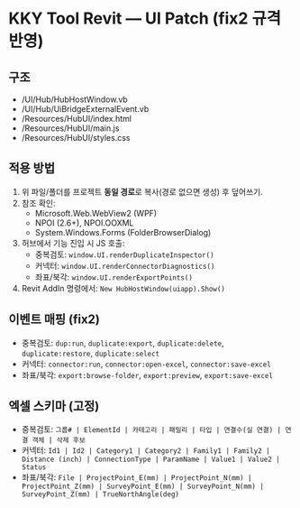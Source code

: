 # KKY Tool Revit — UI Patch (fix2 규격 반영)

## 구조
- /UI/Hub/HubHostWindow.vb
- /UI/Hub/UiBridgeExternalEvent.vb
- /Resources/HubUI/index.html
- /Resources/HubUI/main.js
- /Resources/HubUI/styles.css

## 적용 방법
1) 위 파일/폴더를 프로젝트 **동일 경로**로 복사(경로 없으면 생성) 후 덮어쓰기.
2) 참조 확인:
   - Microsoft.Web.WebView2 (WPF)
   - NPOI (2.6+), NPOI.OOXML
   - System.Windows.Forms (FolderBrowserDialog)
3) 허브에서 기능 진입 시 JS 호출:
   - 중복검토: `window.UI.renderDuplicateInspector()`
   - 커넥터: `window.UI.renderConnectorDiagnostics()`
   - 좌표/북각: `window.UI.renderExportPoints()`
4) Revit AddIn 명령에서: `New HubHostWindow(uiapp).Show()`

## 이벤트 매핑 (fix2)
- 중복검토: `dup:run`, `duplicate:export`, `duplicate:delete`, `duplicate:restore`, `duplicate:select`
- 커넥터: `connector:run`, `connector:open-excel`, `connector:save-excel`
- 좌표/북각: `export:browse-folder`, `export:preview`, `export:save-excel`

## 엑셀 스키마 (고정)
- 중복검토: `그룹# | ElementId | 카테고리 | 패밀리 | 타입 | 연결수(실 연결) | 연결 객체 | 삭제 후보`
- 커넥터: `Id1 | Id2 | Category1 | Category2 | Family1 | Family2 | Distance (inch) | ConnectionType | ParamName | Value1 | Value2 | Status`
- 좌표/북각: `File | ProjectPoint_E(mm) | ProjectPoint_N(mm) | ProjectPoint_Z(mm) | SurveyPoint_E(mm) | SurveyPoint_N(mm) | SurveyPoint_Z(mm) | TrueNorthAngle(deg)`
